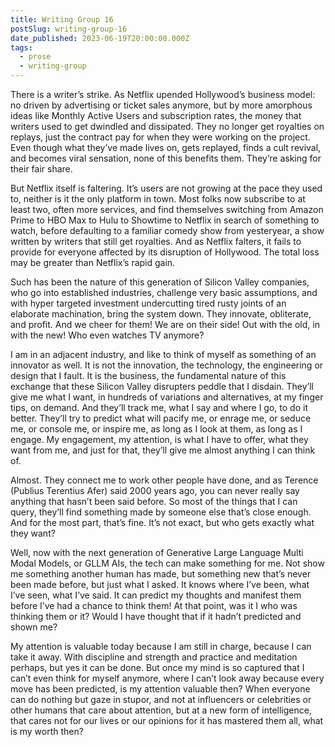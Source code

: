 ```yaml
---
title: Writing Group 16
postSlug: writing-group-16
date_published: 2023-06-19T20:00:00.000Z
tags:
  - prose
  - writing-group
---
```


There is a writer’s strike. As Netflix upended Hollywood’s business model: no driven by advertising or ticket sales anymore, but by more amorphous ideas like Monthly Active Users and subscription rates, the money that writers used to get dwindled and dissipated. They no longer get royalties on replays, just the contract pay for when they were working on the project. Even though what they’ve made lives on, gets replayed, finds a cult revival, and becomes viral sensation, none of this benefits them. They’re asking for their fair share.

But Netflix itself is faltering. It’s users are not growing at the pace they used to, neither is it the only platform in town. Most folks now subscribe to at least two, often more services, and find themselves switching from Amazon Prime to HBO Max to Hulu to Showtime to Netflix in search of something to watch, before defaulting to a familiar comedy show from yesteryear, a show written by writers that still get royalties. And as Netflix falters, it fails to provide for everyone affected by its disruption of Hollywood. The total loss may be greater than Netflix’s rapid gain.

Such has been the nature of this generation of Silicon Valley companies, who go into established industries, challenge very basic assumptions, and with hyper targeted investment undercutting tired rusty joints of an elaborate machination, bring the system down. They innovate, obliterate, and profit. And we cheer for them! We are on their side! Out with the old, in with the new! Who even watches TV anymore?

I am in an adjacent industry, and like to think of myself as something of an innovator as well. It is not the innovation, the technology, the engineering or design that I fault. It is the business, the fundamental nature of this exchange that these Silicon Valley disrupters peddle that I disdain. They’ll give me what I want, in hundreds of variations and alternatives, at my finger tips, on demand. And they’ll track me, what I say and where I go, to do it better. They’ll try to predict what will pacify me, or enrage me, or seduce me, or console me, or inspire me, as long as I look at them, as long as I engage. My engagement, my attention, is what I have to offer, what they want from me, and just for that, they’ll give me almost anything I can think of.

Almost. They connect me to work other people have done, and as Terence (Publius Terentius Afer) said 2000 years ago, you can never really say anything that hasn’t been said before. So most of the things that I can query, they’ll find something made by someone else that’s close enough. And for the most part, that’s fine. It’s not exact, but who gets exactly what they want?

Well, now with the next generation of Generative Large Language Multi Modal Models, or GLLM AIs, the tech can make something for me. Not show me something another human has made, but something new that’s never been made before, but just what I asked. It knows where I’ve been, what I’ve seen, what I’ve said. It can predict my thoughts and manifest them before I’ve had a chance to think them! At that point, was it I who was thinking them or it? Would I have thought that if it hadn’t predicted and shown me?

My attention is valuable today because I am still in charge, because I can take it away. With discipline and strength and practice and meditation perhaps, but yes it can be done. But once my mind is so captured that I can’t even think for myself anymore, where I can’t look away because every move has been predicted, is my attention valuable then? When everyone can do nothing but gaze in stupor, and not at influencers or celebrities or other humans that care about attention, but at a new form of intelligence, that cares not for our lives or our opinions for it has mastered them all, what is my worth then?
